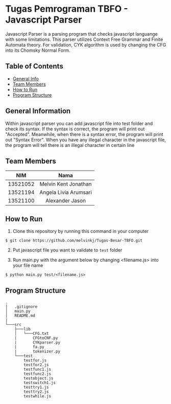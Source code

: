 # Tugas Pemrograman TBFO - Javascript Parser

Javascript Parser is a parsing program that checks javascript languange with some limitations. This parser utilizes Context Free Grammar and Finite Automata theory. For validation, CYK algorithm is used by changing the CFG into its Chomsky Normal Form.

## Table of Contents

-   [General Info](#general-information)
-   [Team Members](#team-members)
-   [How to Run](#how-to-run)
-   [Program Structure](#program-structure)

## General Information

Within javascript parser you can add javascript file into test folder and check its syntax. If the syntax is correct, the program will print out "Accepted". Meanwhile, when there is a syntax error, the program will print out "Syntax Error". When you have any illegal character in the javascript file, the program will tell there is an illegal character in certain line

## Team Members

| **NIM**  |       **Nama**        |
| :------: | :-------------------: |
| 13521052 |  Melvin Kent Jonathan |
| 13521194 | Angela Livia Arumsari |
| 13521100 |    Alexander Jason    |

## How to Run

1. Clone this repository by running this command in your computer
```
$ git clone https://github.com/melvinkj/Tugas-Besar-TBFO.git
```

2. Put javascript file you want to validate to `test` folder

3. Run main.py with the argument below by changing <filename.js> into your file name

```
$ python main.py test/<filename.js>
```

## Program Structure

```
.
│   .gitignore
│   main.py
│   README.md
|
└───src
    ├───lib
    │   └───CFG.txt
    |       CFGtoCNF.py
    |       CYKparser.py
    |       fa.py
    |       tokenizer.py
    └───test
        testfor.js
        testfor2.js
        testfunc1.js
        testfunc2.js
        testobject.js
        testswitch1.js
        testtry1.js
        testtry2.js
        testwhile.js
```
